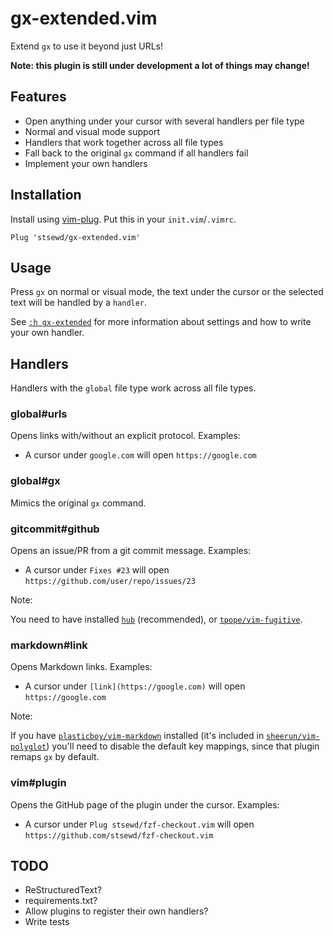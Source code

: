 # gx-extended.vim

Extend `gx` to use it beyond just URLs!

**Note: this plugin is still under development a lot of things may change!**

## Features

- Open anything under your cursor with several handlers per file type
- Normal and visual mode support
- Handlers that work together across all file types
- Fall back to the original `gx` command if all handlers fail
- Implement your own handlers

## Installation

Install using [vim-plug](https://github.com/junegunn/vim-plug).
Put this in your `init.vim`/`.vimrc`.

```vim
Plug 'stsewd/gx-extended.vim'
```

## Usage

Press `gx` on normal or visual mode,
the text under the cursor or the selected text will be handled by a `handler`.

See [`:h gx-extended`](doc/gx-extended.txt)
for more information about settings and how to write your own handler.

## Handlers

Handlers with the `global` file type work across all file types.

### global#urls

Opens links with/without an explicit protocol. Examples:

- A cursor under `google.com` will open `https://google.com`

### global#gx

Mimics the original `gx` command.

### gitcommit#github

Opens an issue/PR from a git commit message. Examples:

- A cursor under `Fixes #23` will open `https://github.com/user/repo/issues/23`

Note:

  You need to have installed [`hub`](https://github.com/github/hub) (recommended),
  or [`tpope/vim-fugitive`](https://github.com/tpope/vim-fugitive).

### markdown#link

Opens Markdown links. Examples:

- A cursor under `[link](https://google.com)` will open `https://google.com`

Note:

  If you have [`plasticboy/vim-markdown`](https://github.com/plasticboy/vim-markdown) installed
  (it's included in [`sheerun/vim-polyglot`](https://github.com/sheerun/vim-polyglot))
  you'll need to disable the default key mappings,
  since that plugin remaps `gx` by default.

### vim#plugin

Opens the GitHub page of the plugin under the cursor. Examples:

- A cursor under `Plug stsewd/fzf-checkout.vim`
  will open `https://github.com/stsewd/fzf-checkout.vim`

## TODO

- ReStructuredText?
- requirements.txt?
- Allow plugins to register their own handlers?
- Write tests
